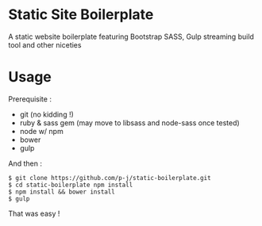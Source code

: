 Static Site Boilerplate
==================

A static website boilerplate featuring Bootstrap SASS, Gulp streaming build tool and other niceties

Usage
==================
Prerequisite :
- git (no kidding !)
- ruby & sass gem (may move to libsass and node-sass once tested)
- node w/ npm
- bower
- gulp

And then :

```
$ git clone https://github.com/p-j/static-boilerplate.git
$ cd static-boilerplate npm install
$ npm install && bower install
$ gulp
```

That was easy !
